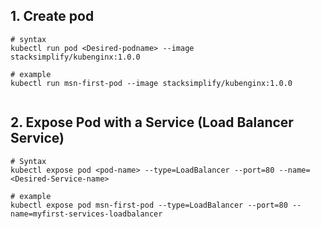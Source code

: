 ## 1. Create pod 

```t
# syntax
kubectl run pod <Desired-podname> --image stacksimplify/kubenginx:1.0.0 

# example
kubectl run msn-first-pod --image stacksimplify/kubenginx:1.0.0 


```
## 2. Expose Pod with a Service (Load Balancer Service)

```t
# Syntax
kubectl expose pod <pod-name> --type=LoadBalancer --port=80 --name=<Desired-Service-name>

# example 
kubectl expose pod msn-first-pod --type=LoadBalancer --port=80 --name=myfirst-services-loadbalancer
```